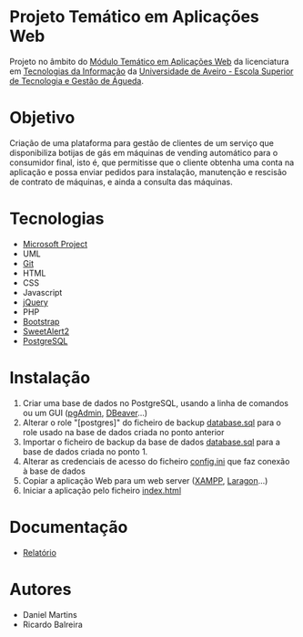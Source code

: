 # Projeto Temático em Aplicações Web
Projeto no âmbito do [Módulo Temático em Aplicações Web](https://www.ua.pt/pt/uc/5156) da licenciatura em [Tecnologias da Informação](https://www.ua.pt/pt/curso/63) da [Universidade de Aveiro - Escola Superior de Tecnologia e Gestão de Águeda](https://www.ua.pt/pt/estga).

# Objetivo
Criação de uma plataforma para gestão de clientes de um serviço que disponibiliza botijas de gás em máquinas de vending automático para o consumidor final, isto é, que permitisse que o cliente obtenha uma conta na aplicação e possa enviar pedidos para instalação, manutenção e rescisão de contrato de máquinas, e ainda a consulta das máquinas.

# Tecnologias
- [Microsoft Project](https://www.microsoft.com/pt-pt/microsoft-365/project/project-management-software)
- UML
- [Git](https://git-scm.com/)
- HTML
- CSS
- Javascript
- [jQuery](https://jquery.com/)
- PHP
- [Bootstrap](https://getbootstrap.com/)
- [SweetAlert2](https://sweetalert2.github.io/)
- [PostgreSQL](https://www.postgresql.org/)

# Instalação
1. Criar uma base de dados no PostgreSQL, usando a linha de comandos ou um GUI ([pgAdmin](https://www.pgadmin.org/), [DBeaver](https://dbeaver.io/)...)
2. Alterar o role "[postgres]" do ficheiro de backup [database.sql](database.sql) para o role usado na base de dados criada no ponto anterior
3. Importar o ficheiro de backup da base de dados [database.sql](database.sql) para a base de dados criada no ponto 1.
5. Alterar as credenciais de acesso do ficheiro [config.ini](app/private/config.ini) que faz conexão à base de dados
6. Copiar a aplicação Web para um web server ([XAMPP](https://www.apachefriends.org/index.html), [Laragon](https://laragon.org/)...)
7. Iniciar a aplicação pelo ficheiro [index.html](app/index.php)

# Documentação
- [Relatório](report.pdf)

# Autores
- Daniel Martins
- Ricardo Balreira
